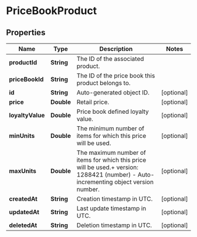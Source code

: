 
# PriceBookProduct

## Properties
Name | Type | Description | Notes
------------ | ------------- | ------------- | -------------
**productId** | **String** | The ID of the associated product. | 
**priceBookId** | **String** | The ID of the price book this product belongs to. | 
**id** | **String** | Auto-generated object ID. |  [optional]
**price** | **Double** | Retail price. |  [optional]
**loyaltyValue** | **Double** | Price book defined loyalty value. |  [optional]
**minUnits** | **Double** | The minimum number of items for which this price will be used. |  [optional]
**maxUnits** | **Double** | The maximum number of items for which this price will be used.+ version: 1288421 (number) - Auto-incrementing object version number. |  [optional]
**createdAt** | **String** | Creation timestamp in UTC. |  [optional]
**updatedAt** | **String** | Last update timestamp in UTC. |  [optional]
**deletedAt** | **String** | Deletion timestamp in UTC. |  [optional]



